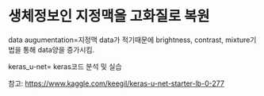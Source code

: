 # 생체정보인 지정맥을 고화질로 복원

data augumentation=지정맥 data가 적기때문에 brightness, contrast, mixture기법을 통해 data양을 증가시킴.


keras_u-net= keras코드 분석 및 실습

참고: https://www.kaggle.com/keegil/keras-u-net-starter-lb-0-277


